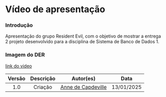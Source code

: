 # Vídeo de apresentação

### Introdução

Apresentação do grupo Resident Evil, com o objetivo de mostrar a entrega 2 projeto desenvolvido para a disciplina de Sistema de Banco de Dados 1.

### Imagem do DER

[link do video](https://www.youtube.com/watch?v=SPZCcWC2pIY)

| Versão | Descrição |                     Autor(es)                      |    Data    |
| :----: | :-------: | :------------------------------------------------: | :--------: |
|  1.0   |  Criação  | [Anne de Capdeville](https://github.com/nanecapde) | 13/01/2025 |
